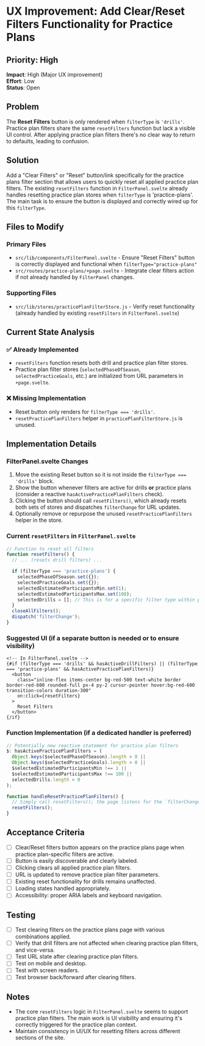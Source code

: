 # UX Improvement: Add Clear/Reset Filters Functionality for Practice Plans

## Priority: High
**Impact**: High (Major UX improvement)  
**Effort**: Low  
**Status**: Open

## Problem
The **Reset Filters** button is only rendered when `filterType` is `'drills'`. Practice plan filters share the same `resetFilters` function but lack a visible UI control. After applying practice plan filters there's no clear way to return to defaults, leading to confusion.

## Solution
Add a "Clear Filters" or "Reset" button/link specifically for the practice plans filter section that allows users to quickly reset all applied practice plan filters. The existing `resetFilters` function in `FilterPanel.svelte` already handles resetting practice plan stores when `filterType` is 'practice-plans'. The main task is to ensure the button is displayed and correctly wired up for this `filterType`.

## Files to Modify

### Primary Files
- `src/lib/components/FilterPanel.svelte` - Ensure "Reset Filters" button is correctly displayed and functional when `filterType="practice-plans"`
- `src/routes/practice-plans/+page.svelte` - Integrate clear filters action if not already handled by `FilterPanel` changes.

### Supporting Files
- `src/lib/stores/practicePlanFilterStore.js` - Verify reset functionality (already handled by existing `resetFilters` in `FilterPanel.svelte`)

## Current State Analysis

### ✅ Already Implemented
- `resetFilters` function resets both drill and practice plan filter stores.
- Practice plan filter stores (`selectedPhaseOfSeason`, `selectedPracticeGoals`, etc.) are initialized from URL parameters in `+page.svelte`.

### ❌ Missing Implementation
- Reset button only renders for `filterType === 'drills'`.
- `resetPracticePlanFilters` helper in `practicePlanFilterStore.js` is unused.

## Implementation Details

### FilterPanel.svelte Changes
1. Move the existing Reset button so it is not inside the `filterType === 'drills'` block.
2. Show the button whenever filters are active for drills **or** practice plans (consider a reactive `hasActivePracticePlanFilters` check).
3. Clicking the button should call `resetFilters()`, which already resets both sets of stores and dispatches `filterChange` for URL updates.
4. Optionally remove or repurpose the unused `resetPracticePlanFilters` helper in the store.

### Current `resetFilters` in `FilterPanel.svelte`
```javascript
// Function to reset all filters
function resetFilters() {
  // ... (resets drill filters) ...

  if (filterType === 'practice-plans') {
    selectedPhaseOfSeason.set({});
    selectedPracticeGoals.set({});
    selectedEstimatedParticipantsMin.set(1);
    selectedEstimatedParticipantsMax.set(100);
    selectedDrills = []; // This is for a specific filter type within practice plans, ensure it's reset.
  }
  closeAllFilters();
  dispatch('filterChange');
}
```

### Suggested UI (if a separate button is needed or to ensure visibility)
```svelte
<!-- In FilterPanel.svelte -->
{#if (filterType === 'drills' && hasActiveDrillFilters) || (filterType === 'practice-plans' && hasActivePracticePlanFilters)}
  <button
    class="inline-flex items-center bg-red-500 text-white border border-red-600 rounded-full px-4 py-2 cursor-pointer hover:bg-red-600 transition-colors duration-300"
    on:click={resetFilters}
  >
    Reset Filters
  </button>
{/if}
```

### Function Implementation (if a dedicated handler is preferred)
```javascript
// Potentially new reactive statement for practice plan filters
$: hasActivePracticePlanFilters = (
  Object.keys($selectedPhaseOfSeason).length > 0 ||
  Object.keys($selectedPracticeGoals).length > 0 ||
  $selectedEstimatedParticipantsMin !== 1 ||
  $selectedEstimatedParticipantsMax !== 100 ||
  selectedDrills.length > 0
);

function handleResetPracticePlanFilters() {
  // Simply call resetFilters(); the page listens for the `filterChange` event to update the URL
  resetFilters();
}
```

## Acceptance Criteria
- [ ] Clear/Reset filters button appears on the practice plans page when practice plan-specific filters are active.
- [ ] Button is easily discoverable and clearly labeled.
- [ ] Clicking clears all applied practice plan filters.
- [ ] URL is updated to remove practice plan filter parameters.
- [ ] Existing reset functionality for drills remains unaffected.
- [ ] Loading states handled appropriately.
- [ ] Accessibility: proper ARIA labels and keyboard navigation.

## Testing
- [ ] Test clearing filters on the practice plans page with various combinations applied.
- [ ] Verify that drill filters are not affected when clearing practice plan filters, and vice-versa.
- [ ] Test URL state after clearing practice plan filters.
- [ ] Test on mobile and desktop.
- [ ] Test with screen readers.
- [ ] Test browser back/forward after clearing filters.

## Notes
- The core `resetFilters` logic in `FilterPanel.svelte` seems to support practice plan filters. The main work is UI visibility and ensuring it's correctly triggered for the practice plan context.
- Maintain consistency in UI/UX for resetting filters across different sections of the site. 